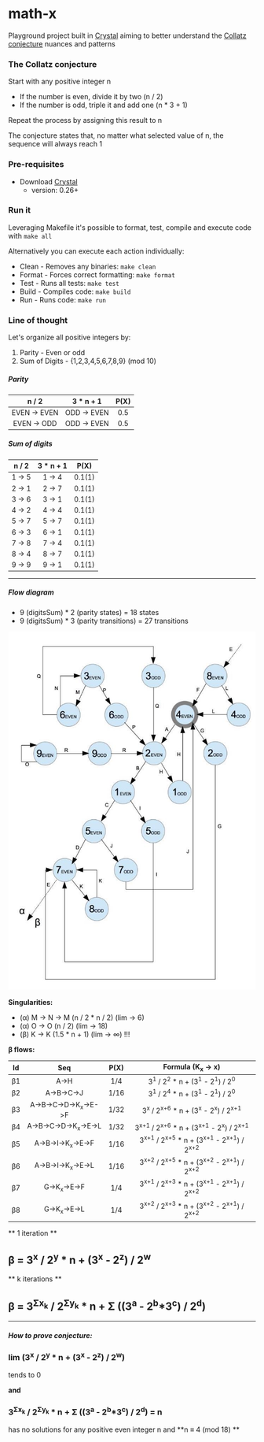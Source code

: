 # math-x
Playground project built in [Crystal](https://crystal-lang.org/)
aiming to better understand the [Collatz conjecture](https://en.wikipedia.org/wiki/Collatz_conjecture)
nuances and patterns

### The Collatz conjecture
Start with any positive integer n
* If the number is even, divide it by two (n / 2)
* If the number is odd, triple it and add one (n * 3 + 1)

Repeat the process by assigning this result to n

The conjecture states that, no matter what selected value of n, the sequence will always reach 1

### Pre-requisites
* Download [Crystal](https://crystal-lang.org/docs/installation/on_debian_and_ubuntu.html)
  * version: 0.26+

### Run it
Leveraging Makefile it's possible to format, test, compile and execute code with
`make all`

Alternatively you can execute each action individually:
* Clean - Removes any binaries: `make clean`
* Format - Forces correct formatting: `make format`
* Test - Runs all tests: `make test`
* Build - Compiles code: `make build`
* Run - Runs code: `make run`

### Line of thought

Let's organize all positive integers by:
1. Parity - Even or odd
1. Sum of Digits - {1,2,3,4,5,6,7,8,9} (mod 10)

##### Parity
|      n / 2    |   3 * n + 1   | P(X) |
|:-------------:|:-------------:|:----:|
| EVEN -> EVEN  | ODD -> EVEN   | 0.5  |
| EVEN -> ODD   | ODD -> EVEN   | 0.5  |

##### Sum of digits
| n / 2   | 3 * n + 1 |  P(X)  |
|:-------:|:---------:|:------:|
| 1 -> 5  |  1 -> 4   | 0.1(1) |
| 2 -> 1  |  2 -> 7   | 0.1(1) |
| 3 -> 6  |  3 -> 1   | 0.1(1) |
| 4 -> 2  |  4 -> 4   | 0.1(1) |
| 5 -> 7  |  5 -> 7   | 0.1(1) |
| 6 -> 3  |  6 -> 1   | 0.1(1) |
| 7 -> 8  |  7 -> 4   | 0.1(1) |
| 8 -> 4  |  8 -> 7   | 0.1(1) |
| 9 -> 9  |  9 -> 1   | 0.1(1) |

---

##### Flow diagram
* 9 (digitsSum) * 2 (parity states) = 18 states
* 9 (digitsSum) * 3 (parity transitions) = 27 transitions

![Flow diagram](img/flow.jpg "Flow diagram")

**Singularities:**
* (&#945;) M -> N -> M  (n / 2 * n / 2) (lim -> 6)
* (&#945;) O -> O (n / 2) (lim -> 18)
* (&#946;) K -> K (1.5 * n + 1) (lim -> &#8734;) !!!

**&#946; flows:**

| Id    | Seq         | P(X) | Formula (K<sub>x</sub> -> x) |
|:-----:|:-----------:|:----:|:------------:|
|&#946;1|A->H         |1/4   | 3<sup>1</sup> / 2<sup>2</sup> * n + (3<sup>1</sup> - 2<sup>1</sup>) / 2<sup>0</sup> |
|&#946;2|A->B->C->J   |1/16  | 3<sup>1</sup> / 2<sup>4</sup> * n + (3<sup>1</sup> - 2<sup>1</sup>) / 2<sup>0</sup> |
|&#946;3|A->B->C->D->K<sub>x</sub>->E->F |1/32| 3<sup>x</sup> / 2<sup>x+6</sup> * n + (3<sup>x</sup> - 2<sup>x</sup>) / 2<sup>x+1</sup> |
|&#946;4|A->B->C->D->K<sub>x</sub>->E->L |1/32| 3<sup>x+1</sup> / 2<sup>x+6</sup> * n + (3<sup>x+1</sup> - 2<sup>x</sup>) / 2<sup>x+1</sup> |
|&#946;5|A->B->I->K<sub>x</sub>->E->F    |1/16| 3<sup>x+1</sup> / 2<sup>x+5</sup> * n + (3<sup>x+1</sup> - 2<sup>x+1</sup>) / 2<sup>x+2</sup> |
|&#946;6|A->B->I->K<sub>x</sub>->E->L    |1/16| 3<sup>x+2</sup> / 2<sup>x+5</sup> * n + (3<sup>x+2</sup> - 2<sup>x+1</sup>) / 2<sup>x+2</sup> |
|&#946;7|G->K<sub>x</sub>->E->F  |1/4   | 3<sup>x+1</sup> / 2<sup>x+3</sup> * n + (3<sup>x+1</sup> - 2<sup>x+1</sup>) / 2<sup>x+2</sup> |
|&#946;8|G->K<sub>x</sub>->E->L  |1/4   | 3<sup>x+2</sup> / 2<sup>x+3</sup> * n + (3<sup>x+2</sup> - 2<sup>x+1</sup>) / 2<sup>x+2</sup> |

** 1 iteration **
## &#946; = 3<sup>x</sup> / 2<sup>y</sup> * n + (3<sup>x</sup> - 2<sup>z</sup>) / 2<sup>w</sup>

** k iterations **
## &#946; = 3<sup>&#931;x<sub>k</sub></sup> / 2<sup>&#931;y<sub>k</sub></sup> * n + &#931; ((3<sup>a</sup> - 2<sup>b</sup>*3<sup>c</sup>) / 2<sup>d</sup>)
---
##### How to prove conjecture:

### lim (3<sup>x</sup> / 2<sup>y</sup> * n + (3<sup>x</sup> - 2<sup>z</sup>) / 2<sup>w</sup>)
tends to 0

**and**

### 3<sup>&#931;x<sub>k</sub></sup> / 2<sup>&#931;y<sub>k</sub></sup> * n + &#931; ((3<sup>a</sup> - 2<sup>b</sup>*3<sup>c</sup>) / 2<sup>d</sup>) = n
has no solutions for any positive even integer n and **n &#8801; 4 (mod 18) **
